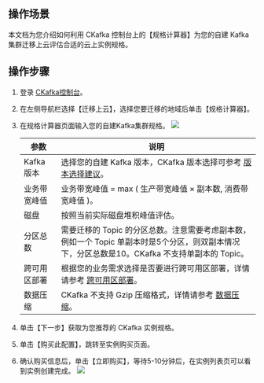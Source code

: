 ## 操作场景

本文档为您介绍如何利用 CKafka 控制台上的【规格计算器】为您的自建 Kafka 集群迁移上云评估合适的云上实例规格。

## 操作步骤
1. 登录 [CKafka控制台](https://console.cloud.tencent.com/ckafka)。
2. 在左侧导航栏选择【迁移上云】，选择您要迁移的地域后单击【规格计算器】。
3. 在规格计算器页面输入您的自建Kafka集群规格。
	 ![](https://main.qcloudimg.com/raw/5bdcd2570f30c12f5bf3c47f628f27bd.png)


   | 参数         | 说明                                                         |
   | ------------ | ------------------------------------------------------------ |
   | Kafka 版本    | 选择您的自建 Kafka 版本，CKafka 版本选择可参考 [版本选择建议](https://intl.cloud.tencent.com/document/product/597/40964)。 |
   | 业务带宽峰值 | 业务带宽峰值 = max ( 生产带宽峰值 × 副本数, 消费带宽峰值 )。      |
   | 磁盘         | 按照当前实际磁盘堆积峰值评估。                               |
   | 分区总数     | 需要迁移的 Topic 的分区总数。注意需要考虑副本数，例如一个 Topic 单副本时是5个分区，则双副本情况下，分区总数是10。CKafka 不支持单副本的 Topic。 |
   | 跨可用区部署 | 根据您的业务需求选择是否要进行跨可用区部署，详情请参考 [跨可用区部署](https://intl.cloud.tencent.com/document/product/597/40243)。 |
   | 数据压缩     | CKafka 不支持 Gzip 压缩格式，详情请参考 [数据压缩](https://intl.cloud.tencent.com/document/product/597/34004)。 |

4. 单击【下一步】获取为您推荐的 CKafka 实例规格。
5. 单击【购买此配置】，跳转至实例购买页面。
6. 确认购买信息后，单击【立即购买】，等待5-10分钟后，在实例列表页可以看到实例创建完成。
	 ![](https://main.qcloudimg.com/raw/693bfe8e26d0bf9ad9ce72537a16cb5d.png)

